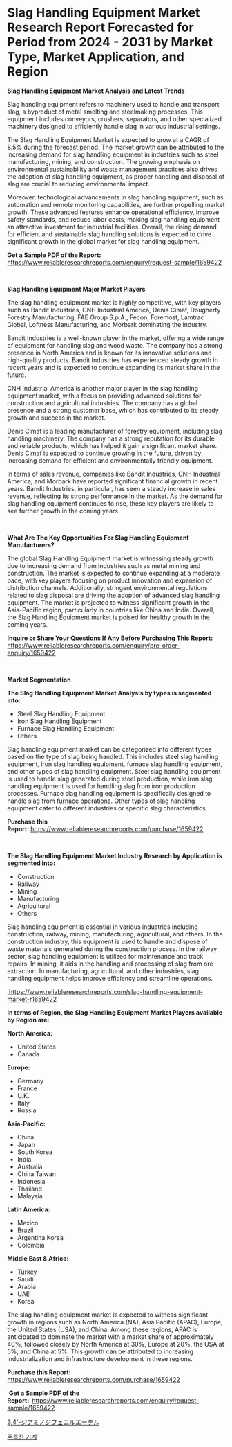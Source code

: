 <p><h1>Slag Handling Equipment Market Research Report Forecasted for Period from 2024 -  2031 by Market Type, Market Application, and Region</h1></p><p><strong>Slag Handling Equipment Market Analysis and Latest Trends</strong></p>
<p><p>Slag handling equipment refers to machinery used to handle and transport slag, a byproduct of metal smelting and steelmaking processes. This equipment includes conveyors, crushers, separators, and other specialized machinery designed to efficiently handle slag in various industrial settings.</p><p>The Slag Handling Equipment Market is expected to grow at a CAGR of 8.5% during the forecast period. The market growth can be attributed to the increasing demand for slag handling equipment in industries such as steel manufacturing, mining, and construction. The growing emphasis on environmental sustainability and waste management practices also drives the adoption of slag handling equipment, as proper handling and disposal of slag are crucial to reducing environmental impact.</p><p>Moreover, technological advancements in slag handling equipment, such as automation and remote monitoring capabilities, are further propelling market growth. These advanced features enhance operational efficiency, improve safety standards, and reduce labor costs, making slag handling equipment an attractive investment for industrial facilities. Overall, the rising demand for efficient and sustainable slag handling solutions is expected to drive significant growth in the global market for slag handling equipment.</p></p>
<p><strong>Get a Sample PDF of the Report:&nbsp;</strong> <a href="https://www.reliableresearchreports.com/enquiry/request-sample/1659422">https://www.reliableresearchreports.com/enquiry/request-sample/1659422</a></p>
<p>&nbsp;</p>
<p><strong>Slag Handling Equipment Major Market Players</strong></p>
<p><p>The slag handling equipment market is highly competitive, with key players such as Bandit Industries, CNH Industrial America, Denis Cimaf, Dougherty Forestry Manufacturing, FAE Group S.p.A., Fecon, Foremost, Lamtrac Global, Loftness Manufacturing, and Morbark dominating the industry.</p><p>Bandit Industries is a well-known player in the market, offering a wide range of equipment for handling slag and wood waste. The company has a strong presence in North America and is known for its innovative solutions and high-quality products. Bandit Industries has experienced steady growth in recent years and is expected to continue expanding its market share in the future.</p><p>CNH Industrial America is another major player in the slag handling equipment market, with a focus on providing advanced solutions for construction and agricultural industries. The company has a global presence and a strong customer base, which has contributed to its steady growth and success in the market.</p><p>Denis Cimaf is a leading manufacturer of forestry equipment, including slag handling machinery. The company has a strong reputation for its durable and reliable products, which has helped it gain a significant market share. Denis Cimaf is expected to continue growing in the future, driven by increasing demand for efficient and environmentally friendly equipment.</p><p>In terms of sales revenue, companies like Bandit Industries, CNH Industrial America, and Morbark have reported significant financial growth in recent years. Bandit Industries, in particular, has seen a steady increase in sales revenue, reflecting its strong performance in the market. As the demand for slag handling equipment continues to rise, these key players are likely to see further growth in the coming years.</p></p>
<p>&nbsp;</p>
<p><strong>What Are The Key Opportunities For Slag Handling Equipment Manufacturers?</strong></p>
<p><p>The global Slag Handling Equipment market is witnessing steady growth due to increasing demand from industries such as metal mining and construction. The market is expected to continue expanding at a moderate pace, with key players focusing on product innovation and expansion of distribution channels. Additionally, stringent environmental regulations related to slag disposal are driving the adoption of advanced slag handling equipment. The market is projected to witness significant growth in the Asia-Pacific region, particularly in countries like China and India. Overall, the Slag Handling Equipment market is poised for healthy growth in the coming years.</p></p>
<p><strong>Inquire or Share Your Questions If Any Before Purchasing This Report:</strong> <a href="https://www.reliableresearchreports.com/enquiry/pre-order-enquiry/1659422">https://www.reliableresearchreports.com/enquiry/pre-order-enquiry/1659422</a></p>
<p>&nbsp;</p>
<p><strong>Market Segmentation</strong></p>
<p><strong>The Slag Handling Equipment Market Analysis by types is segmented into:</strong></p>
<p><ul><li>Steel Slag Handling Equipment</li><li>Iron Slag Handling Equipment</li><li>Furnace Slag Handling Equipment</li><li>Others</li></ul></p>
<p><p>Slag handling equipment market can be categorized into different types based on the type of slag being handled. This includes steel slag handling equipment, iron slag handling equipment, furnace slag handling equipment, and other types of slag handling equipment. Steel slag handling equipment is used to handle slag generated during steel production, while iron slag handling equipment is used for handling slag from iron production processes. Furnace slag handling equipment is specifically designed to handle slag from furnace operations. Other types of slag handling equipment cater to different industries or specific slag characteristics.</p></p>
<p><strong>Purchase this Report:&nbsp;</strong><a href="https://www.reliableresearchreports.com/purchase/1659422">https://www.reliableresearchreports.com/purchase/1659422</a></p>
<p>&nbsp;</p>
<p><strong>The Slag Handling Equipment Market Industry Research by Application is segmented into:</strong></p>
<p><ul><li>Construction</li><li>Railway</li><li>Mining</li><li>Manufacturing</li><li>Agricultural</li><li>Others</li></ul></p>
<p><p>Slag handling equipment is essential in various industries including construction, railway, mining, manufacturing, agricultural, and others. In the construction industry, this equipment is used to handle and dispose of waste materials generated during the construction process. In the railway sector, slag handling equipment is utilized for maintenance and track repairs. In mining, it aids in the handling and processing of slag from ore extraction. In manufacturing, agricultural, and other industries, slag handling equipment helps improve efficiency and streamline operations.</p></p>
<p><a href="https://www.reliableresearchreports.com/slag-handling-equipment-market-r1659422">&nbsp;https://www.reliableresearchreports.com/slag-handling-equipment-market-r1659422</a></p>
<p><strong>In terms of Region, the Slag Handling Equipment Market Players available by Region are:</strong></p>
<p>
    <p> <strong> North America: </strong>
        <ul>
            <li>United States</li>
            <li>Canada</li>
        </ul>
        </p> 
    <p> <strong> Europe: </strong>
        <ul>
            <li>Germany</li>
            <li>France</li>
            <li>U.K.</li>
            <li>Italy</li>
            <li>Russia</li>
        </ul>
        </p> 
    <p> <strong> Asia-Pacific: </strong>
        <ul>
            <li>China</li>
            <li>Japan</li>
            <li>South Korea</li>
            <li>India</li>
            <li>Australia</li>
            <li>China Taiwan</li>
            <li>Indonesia</li>
            <li>Thailand</li>
            <li>Malaysia</li>
        </ul>
        </p> 
    <p> <strong> Latin America: </strong>
        <ul>
            <li>Mexico</li>
            <li>Brazil</li>
            <li>Argentina Korea</li>
            <li>Colombia</li>
        </ul>
        </p> 
    <p> <strong> Middle East & Africa: </strong>
        <ul>
            <li>Turkey</li>
            <li>Saudi</li>
            <li>Arabia</li>
            <li>UAE</li>
            <li>Korea</li>
        </ul>
    </p>
    </p>
<p><p>The slag handling equipment market is expected to witness significant growth in regions such as North America (NA), Asia Pacific (APAC), Europe, the United States (USA), and China. Among these regions, APAC is anticipated to dominate the market with a market share of approximately 40%, followed closely by North America at 30%, Europe at 20%, the USA at 5%, and China at 5%. This growth can be attributed to increasing industrialization and infrastructure development in these regions.</p></p>
<p><strong>Purchase this Report: </strong><a href="https://www.reliableresearchreports.com/purchase/1659422">https://www.reliableresearchreports.com/purchase/1659422</a></p>
<p>&nbsp;<strong>Get a Sample PDF of the Report:&nbsp;&nbsp;</strong><a href="https://www.reliableresearchreports.com/enquiry/request-sample/1659422">https://www.reliableresearchreports.com/enquiry/request-sample/1659422</a></p>
<p><strong></strong></p>
<p><p><a href="https://medium.com/@elishelacruz56456/%E3%82%B0%E3%83%AD%E3%83%BC%E3%83%90%E3%83%AB3-4-%E3%82%B8%E3%82%A2%E3%83%9F%E3%83%8E%E3%82%B8%E3%83%95%E3%82%A7%E3%83%8B%E3%83%AB%E3%82%A8%E3%83%BC%E3%83%86%E3%83%AB%E5%B8%82%E5%A0%B4%E3%81%AF-2024%E5%B9%B4%E3%81%8B%E3%82%892031%E5%B9%B4%E3%81%BE%E3%81%A7%E3%81%AE%E6%9C%9F%E9%96%93%E3%81%AB-%E5%B9%B4%E7%8E%87-%E3%81%AEcagr%E3%81%A7%E6%88%90%E9%95%B7%E3%81%99%E3%82%8B%E3%81%A8%E4%BA%88%E6%B8%AC%E3%81%95%E3%82%8C%E3%81%A6%E3%81%84%E3%81%BE%E3%81%99-5a68684ec9a9">3,4'-ジアミノジフェニルエーテル</a></p><p><a href="https://medium.com/@kathyorton6556/%EA%B8%80%EB%A1%9C%EB%B2%8C-%EA%B3%A8%ED%8C%90%EC%A7%80-%EA%B8%B0%EA%B3%84-%EC%8B%9C%EC%9E%A5-%EA%B7%9C%EB%AA%A8%EB%8A%94-2024%EB%85%84%EB%B6%80%ED%84%B0-2031%EB%85%84%EA%B9%8C%EC%A7%80-%EC%9D%98-%EC%97%B0%ED%8F%89%EA%B7%A0-%EC%84%B1%EC%9E%A5%EB%A5%A0-cagr-%EC%9D%84-%EA%B2%BD%ED%97%98%ED%95%A0-%EA%B2%83%EC%9C%BC%EB%A1%9C-%EC%82%B0%EC%97%85%EC%9D%98-%EC%A0%84%EB%A7%9D%EC%97%90-%EB%94%B0%EB%A5%B4%EB%A9%B4-%EC%98%88%EC%83%81%EB%90%A9%EB%8B%88%EB%8B%A4-da0f37c59277">주름진 기계</a></p></p>